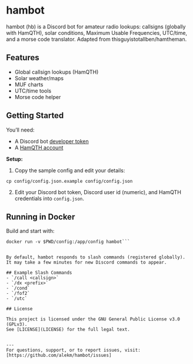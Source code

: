 # hambot

hambot (hb) is a Discord bot for amateur radio lookups: callsigns (globally with HamQTH), solar conditions, Maximum Usable Frequencies, UTC/time, and a morse code translator. Adapted from thisguyistotallben/hamtheman.

## Features
- Global callsign lookups (HamQTH)
- Solar weather/maps
- MUF charts
- UTC/time tools
- Morse code helper

## Getting Started

You’ll need:
- A Discord bot [developer token](https://discordapp.com/developers/applications/)
- A [HamQTH account](https://hamqth.com)

**Setup:**
1. Copy the sample config and edit your details:
        
```cp config/config.json.example config/config.json```

2. Edit your Discord bot token, Discord user id (numeric), and HamQTH credentials into `config.json`.

## Running in Docker

Build and start with:

```docker build -t hambot .
docker run -v $PWD/config:/app/config hambot```


By default, hambot responds to slash commands (registered globally). It may take a few minutes for new Discord commands to appear.

## Example Slash Commands
- `/call <callsign>`
- `/dx <prefix>`
- `/cond`
- `/fof2`
- `/utc`

## License

This project is licensed under the GNU General Public License v3.0 (GPLv3).  
See [LICENSE](LICENSE) for the full legal text.


---
For questions, support, or to report issues, visit: [https://github.com/alekm/hambot/issues]




